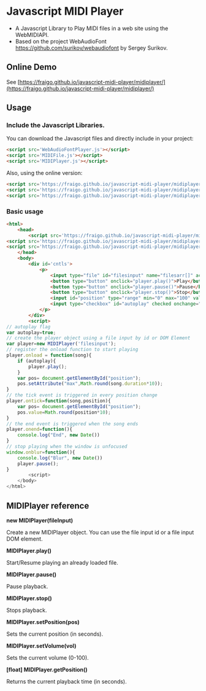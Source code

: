 # Javascript MIDI Player

* A Javascript Library to Play MIDI files in a web site using the WebMIDIAPI.
* Based on the project WebAudioFont https://github.com/surikov/webaudiofont by Sergey Surikov.



## Online Demo

See [https://fraigo.github.io/javascript-midi-player/midiplayer/](https://fraigo.github.io/javascript-midi-player/midiplayer/)


## Usage

### Include the Javascript Libraries. 

You can download the Javascript files and directly include in your project:

```html
<script src='WebAudioFontPlayer.js'></script>
<script src='MIDIFile.js'></script>
<script src='MIDIPlayer.js'></script>
```

Also, using the online version:

```html
<script src='https://fraigo.github.io/javascript-midi-player/midiplayer/WebAudioFontPlayer.js'></script>
<script src='https://fraigo.github.io/javascript-midi-player/midiplayer/MIDIFile.js'></script>
<script src='https://fraigo.github.io/javascript-midi-player/midiplayer/MIDIPlayer.js'></script>
```

###  Basic usage 

```html
<html>
    <head>
        <script src='https://fraigo.github.io/javascript-midi-player/midiplayer/WebAudioFontPlayer.js'></script>
<script src='https://fraigo.github.io/javascript-midi-player/midiplayer/MIDIFile.js'></script>
<script src='https://fraigo.github.io/javascript-midi-player/midiplayer/MIDIPlayer.js'></script>
    </head>
    <body>
        <div id='cntls'>
            <p>
                <input type="file" id="filesinput" name="filesarr[]" accept=".mid,.midi,.kar"/>
                <button type="button" onclick="player.play()">Play</button>
                <button type="button" onclick="player.pause()">Pause</button>
                <button type="button" onclick="player.stop()">Stop</button>
                <input id="position" type="range" min="0" max="100" value="0">
                <input type="checkbox" id="autoplay" checked onchange="autoplay=this.checked">Autoplay
            </p>
        </div>
        <script>
// autoplay flag
var autoplay=true;
// create the player object using a file input by id or DOM Element
var player=new MIDIPlayer('filesinput');
// register the onload function to start playing
player.onload = function(song){
    if (autoplay){
        player.play();
    }
    var pos= document.getElementById("position");
    pos.setAttribute("max",Math.round(song.duration*10));
}
// the tick event is triggered in every position change
player.ontick=function(song,position){
    var pos= document.getElementById("position");
    pos.value=Math.round(position*10);
}
// the end event is triggered when the song ends
player.onend=function(){
    console.log("End", new Date())
}
// stop playing when the window is unfocused
window.onblur=function(){
    console.log("Blur", new Date())
    player.pause();
}
        <script>
    </body>
</html>
```

## MIDIPlayer reference

**new MIDIPlayer(fileInput)**

Create a new MIDIPlayer object. You can use the file input id or a file input DOM element.

**MIDIPlayer.play()**

Start/Resume playing an already loaded file.

**MIDIPlayer.pause()**

Pause playback.

**MIDIPlayer.stop()**

Stops playback.

**MIDIPlayer.setPosition(pos)**

Sets the current position (in seconds). 

**MIDIPlayer.setVolume(vol)**

Sets the current volume (0-100). 


**[float] MIDIPlayer.getPosition()**

Returns the current playback time (in seconds).







